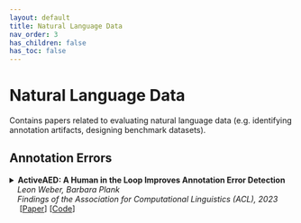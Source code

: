 ```yaml
---
layout: default
title: Natural Language Data
nav_order: 3
has_children: false
has_toc: false
---
```


# Natural Language Data

Contains papers related to evaluating natural language data (e.g. identifying annotation artifacts, designing benchmark datasets).

## Annotation Errors

<details><summary><b>ActiveAED: A Human in the Loop Improves Annotation Error Detection</b> <br>
&emsp;<i>Leon Weber, Barbara Plank</i><br>
&emsp;<i>Findings of the Association for Computational Linguistics (ACL), 2023</i><br>&emsp;
[<a target="_blank" rel="noopener noreferrer" href="https://aclanthology.org/2023.findings-acl.562/">Paper</a>]
[<a target="_blank" rel="noopener noreferrer" href="https://github.com/mainlp/ActiveAED">Code</a>]
<br><br></summary>

<blockquote> <b>Abstract:</b> Manually annotated datasets are crucial for training and evaluating Natural Language Processing models. However, recent work has discovered that even widely-used benchmark datasets contain a substantial number of erroneous annotations. This problem has been addressed with Annotation Error Detection (AED) models, which can flag such errors for human re-annotation. However, even though many of these AED methods assume a final curation step in which a human annotator decides whether the annotation is erroneous, they have been developed as static models without any human-in-the-loop component. In this work, we propose ActiveAED, an AED method that can detect errors more accurately by repeatedly querying a human for error corrections in its prediction loop. We evaluate ActiveAED on eight datasets spanning five different tasks and find that it leads to improvements over the state of the art on seven of them, with gains of up to six percentage points in average precision.
<br><br>

<!--
<details><summary><b>Notes</b></summary>TEXT
<br><br></details>
-->

<details><summary><b>Bibtex</b></summary>
{% raw %}
<pre><code> @inproceedings{weber-plank-2023-activeaed,
    title = "{A}ctive{AED}: A Human in the Loop Improves Annotation Error Detection",
    author = "Weber, Leon  and
      Plank, Barbara",
    editor = "Rogers, Anna  and
      Boyd-Graber, Jordan  and
      Okazaki, Naoaki",
    booktitle = "Findings of the Association for Computational Linguistics: ACL 2023",
    month = jul,
    year = "2023",
    address = "Toronto, Canada",
    publisher = "Association for Computational Linguistics",
    url = "https://aclanthology.org/2023.findings-acl.562",
    doi = "10.18653/v1/2023.findings-acl.562",
    pages = "8834--8845"
    } </code></pre>
{% endraw %}
</details>
</blockquote></details>